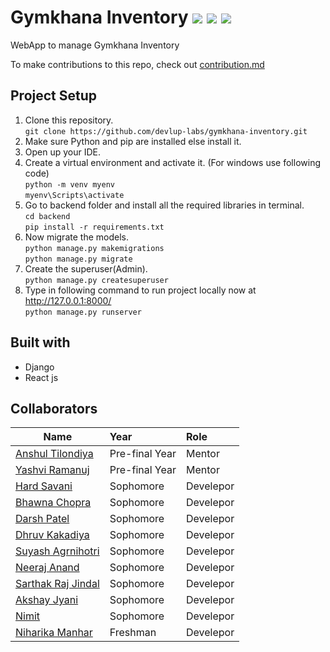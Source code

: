 # Gymkhana Inventory ![](https://img.shields.io/badge/Status-Active%20development-blue) ![](https://img.shields.io/badge/Django-v3.1.7-orange) ![](https://img.shields.io/badge/Python-v3.8.5-green)
WebApp to manage Gymkhana Inventory

To make contributions to this repo, check out [contribution.md](contribution.md)

## Project Setup
1. Clone this repository.<br/>
`git clone https://github.com/devlup-labs/gymkhana-inventory.git`
2. Make sure Python and pip are installed else install it.
3. Open up your IDE.
4. Create a virtual environment and activate it. (For windows use following code)<br/>
`python -m venv myenv`<br/>
`myenv\Scripts\activate`<br/>
5. Go to backend folder and install all the required libraries in terminal.<br/>
`cd backend`<br/>
`pip install -r requirements.txt`
6. Now migrate the models.<br/>
`python manage.py makemigrations`<br/>
`python manage.py migrate`
7. Create the superuser(Admin).<br/>
`python manage.py createsuperuser`
8. Type in following command to run project locally now at http://127.0.0.1:8000/<br/>
`python manage.py runserver`

## Built with
- Django
- React js

## Collaborators
| Name              | Year          |Role   |
| ----------------- |:-------------|:----------|
|[Anshul Tilondiya](https://github.com/Anshultilondiya)|Pre-final Year|Mentor|
|[Yashvi Ramanuj](https://github.com/YashviRamanuj)|Pre-final Year|Mentor|
|[Hard Savani](https://github.com/HardSavani)|Sophomore|Develepor|
|[Bhawna Chopra ](https://github.com/bhawnachopra2002)|Sophomore|Develepor|
|[Darsh Patel](https://github.com/patel-16)|Sophomore|Develepor|
|[Dhruv Kakadiya](https://github.com/dhruv-kakadiya)|Sophomore|Develepor|
|[Suyash Agrnihotri](https://github.com/suyashagno3)|Sophomore|Develepor|
|[Neeraj Anand](https://github.com/neeraj-2)|Sophomore|Develepor|
|[Sarthak Raj Jindal](https://github.com/SarthakRajJindal)|Sophomore|Develepor|
|[Akshay Jyani](https://github.com/AkshayJyani)|Sophomore|Develepor|
|[Nimit](https://github.com/Nimit3-droid)|Sophomore|Develepor|
|[Niharika Manhar](https://github.com/niharikamanhar)|Freshman|Develepor|

